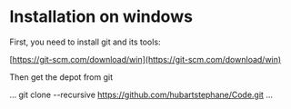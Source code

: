 # Installation on windows

First, you need to install git and its tools:

[https://git-scm.com/download/win](https://git-scm.com/download/win)

Then get the depot from git

...
git clone --recursive https://github.com/hubartstephane/Code.git
...

